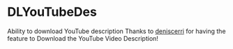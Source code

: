 # DLYouTubeDes
Ability to download YouTube description
Thanks to [deniscerri](https://github.com/deniscerri/ytdlnis) for having the feature to Download the YouTube Video Description!
